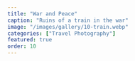 ```yaml
---
title: "War and Peace"
caption: "Ruins of a train in the war"
image: "/images/gallery/10-train.webp"
categories: ["Travel Photography"]
featured: true
order: 10
---
```

